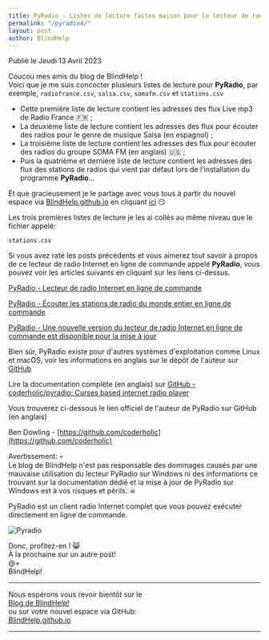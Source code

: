 ```yaml
---
title: PyRadio - Listes de lecture faites maison pour le lecteur de radio Internet en ligne de commande
permalink: "/pyradio4/"
layout: post
author: BlindHelp
---
```


<footer>Publié le Jeudi 13 Avril 2023</footer>


Coucou mes amis du blog de BlindHelp !    
Voici que je me suis concocter plusieurs listes de lecture pour **PyRadio**, par exemple, `radiofrance.csv`, `salsa.csv`, `somafm.csv` et `stations.csv`    

* Cette première liste de lecture contient les adresses des flux Live mp3 de Radio France 🇫🇷 ;
* La deuxième liste de lecture contient les adresses des flux pour écouter des radios pour le genre de musique Salsa (en espagnol) ;
* La troisième liste de lecture contient les adresses des flux pour écouter des radios du groupe SOMA FM (en anglais) 🇺🇸 ;
* Puis la quatrième et dernière liste de lecture contient les adresses des flux des stations de radios qui vient par défaut lors de l'installation du programme **PyRadio**...

Et que gracieusement je le partage avec vous tous à partir du nouvel espace  via [BlindHelp.github.io](https://blindhelp.github.io) en cliquant [ici](https://blindhelp.github.io/pyradio-fichiers-csv.zip) 😏

Les trois premières listes de lecture je les ai collés au même niveau que le fichier appelé:

`stations.csv`

Si vous avez raté les posts précédents et vous aimerez tout savoir à propos de ce lecteur de radio Internet en ligne de commande appelé **PyRadio**, vous pouvez voir les articles suivants en cliquant sur les liens ci-dessus.    

[PyRadio - Lecteur de radio Internet en ligne de commande](https://blindhelp.github.io/pyradio/)

[PyRadio - Écouter les stations de radio du monde entier en ligne de commande](https://blindhelp.github.io/pyradio2/)

[PyRadio - Une nouvelle version du lecteur de radio Internet en ligne de commande est disponible pour la mise à jour](https://blindhelp.github.io/pyradio3/)

Bien sûr, PyRadio existe pour d'autres systèmes d'exploitation comme Linux et macOS,  voir les informations en anglais sur le dépôt de l'auteur sur [GitHub](https://github.com/coderholic/pyradio)

Lire la documentation complète (en anglais) sur [GitHub - coderholic/pyradio: Curses based internet radio player](https://github.com/coderholic/pyradio#readme)

Vous trouverez ci-dessous le lien officiel de l'auteur de PyRadio sur GitHub (en anglais)

Ben Dowling - [https://github.com/coderholic](https://github.com/coderholic)


Avertissement: 💀  
Le blog de BlindHelp n'est pas responsable des dommages causés par une mauvaise utilisation du lecteur PyRadio sur Windows  ni des informations ce trouvant sur la documentation dédié et la mise à jour de PyRadio sur Windows est à vos risques et périls. ☠  


PyRadio est un client radio Internet complet que vous pouvez exécuter directement en ligne de commande.    

![Pyradio](https://members.hellug.gr/sng/pyradio/pyradio.png)

Donc, profitez-en ! 😸    
À la prochaine sur un autre post!     
@+    
BlindHelp!    

---

Nous espérons vous revoir bientôt sur le      
[Blog de BlindHelp!](http://blindhelp.blogspot.fr/)                    
ou sur  votre nouvel espace via GitHub:                     
[BlindHelp.github.io](https://blindhelp.github.io)                    

---
